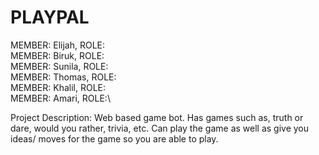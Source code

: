 # PLAYPAL 

MEMBER: Elijah, ROLE:\
MEMBER: Biruk, ROLE:\
MEMBER: Sunila, ROLE:\
MEMBER: Thomas, ROLE:\
MEMBER: Khalil, ROLE:\
MEMBER: Amari, ROLE:\

Project Description: 
Web based game bot. Has games such as, truth or dare, would you rather, trivia, etc. Can play the game as well as give you ideas/ moves for the game so you are able to play.





